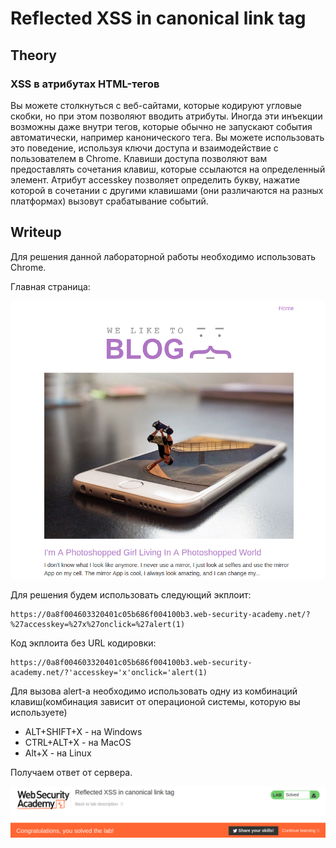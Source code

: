 # Reflected XSS in canonical link tag

## Theory

<h3>XSS в атрибутах HTML-тегов</h3>

Вы можете столкнуться с веб-сайтами, которые кодируют угловые скобки, но при этом позволяют вводить атрибуты. Иногда эти инъекции возможны даже внутри тегов, которые обычно не запускают события автоматически, например канонического тега. Вы можете использовать это поведение, используя ключи доступа и взаимодействие с пользователем в Chrome. Клавиши доступа позволяют вам предоставлять сочетания клавиш, которые ссылаются на определенный элемент. Атрибут accesskey позволяет определить букву, нажатие которой в сочетании с другими клавишами (они различаются на разных платформах) вызовут срабатывание событий.

## Writeup

Для решения данной лабораторной работы необходимо использовать Chrome.

Главная страница:

![](./assets/1.png)

Для решения будем использовать следующий экплоит:
```
https://0a8f004603320401c05b686f004100b3.web-security-academy.net/?%27accesskey=%27x%27onclick=%27alert(1)
```

Код экплоита без URL кодировки:
```
https://0a8f004603320401c05b686f004100b3.web-security-academy.net/?'accesskey='x'onclick='alert(1)
```

Для вызова alert-а необходимо использовать одну из комбинаций клавиш(комбинация зависит от операционой системы, которую вы используете)

* ALT+SHIFT+X - на Windows
* CTRL+ALT+X - на MacOS
* Alt+X - на Linux

Получаем ответ от сервера.

![](https://github.com/fobblified/Writeups/blob/main/Portswigger/(XSS)_Cross-site_scripting/Reflected_XSS_in_canonical_link_tag/assets/2.png)
